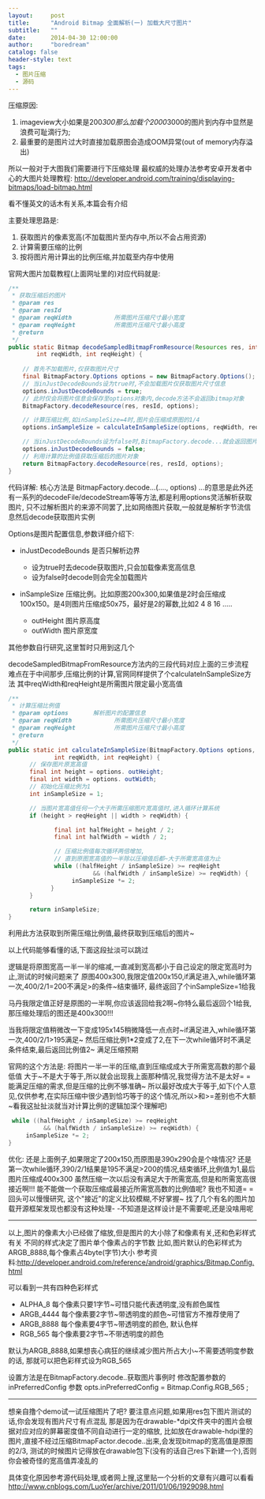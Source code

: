 ```yaml
---
layout:     post
title:      "Android Bitmap 全面解析(一) 加载大尺寸图片"
subtitle:   ""
date:       2014-04-30 12:00:00
author:     "boredream"
catalog: false
header-style: text
tags:
  - 图片压缩
  - 源码
---
```



压缩原因:
1. imageview大小如果是200*300那么加载个2000*3000的图片到内存中显然是浪费可耻滴行为;
2. 最重要的是图片过大时直接加载原图会造成OOM异常(out of memory内存溢出)

所以一般对于大图我们需要进行下压缩处理
最权威的处理办法参考安卓开发者中心的大图片处理教程: 
http://developer.android.com/training/displaying-bitmaps/load-bitmap.html

看不懂英文的话木有关系,本篇会有介绍


主要处理思路是:
1. 获取图片的像素宽高(不加载图片至内存中,所以不会占用资源)
2. 计算需要压缩的比例
3. 按将图片用计算出的比例压缩,并加载至内存中使用

官网大图片加载教程(上面网址里的)对应代码就是:
```java
/**
 * 获取压缩后的图片
 * @param res
 * @param resId
 * @param reqWidth            所需图片压缩尺寸最小宽度
 * @param reqHeight           所需图片压缩尺寸最小高度
 * @return
 */
public static Bitmap decodeSampledBitmapFromResource(Resources res, int resId,
        int reqWidth, int reqHeight) {
    
    // 首先不加载图片,仅获取图片尺寸
    final BitmapFactory.Options options = new BitmapFactory.Options();
    // 当inJustDecodeBounds设为true时,不会加载图片仅获取图片尺寸信息
    options.inJustDecodeBounds = true;
    // 此时仅会将图片信息会保存至options对象内,decode方法不会返回bitmap对象
    BitmapFactory.decodeResource(res, resId, options);

    // 计算压缩比例,如inSampleSize=4时,图片会压缩成原图的1/4
    options.inSampleSize = calculateInSampleSize(options, reqWidth, reqHeight);

    // 当inJustDecodeBounds设为false时,BitmapFactory.decode...就会返回图片对象了
    options.inJustDecodeBounds = false;
    // 利用计算的比例值获取压缩后的图片对象
    return BitmapFactory.decodeResource(res, resId, options);
}
```

代码详解:
核心方法是 BitmapFactory.decode...(...., options)
...的意思是此外还有一系列的decodeFile/decodeStream等等方法,都是利用options灵活解析获取图片,
只不过解析图片的来源不同罢了,比如网络图片获取,一般就是解析字节流信息然后decode获取图片实例

Options是图片配置信息,参数详细介绍下:
* inJustDecodeBounds 是否只解析边界
    * 设为true时去decode获取图片,只会加载像素宽高信息
    * 设为false时decode则会完全加载图片

* inSampleSize 压缩比例。比如原图200x300,如果值是2时会压缩成100x150。是4则图片压缩成50x75，最好是2的幂数,比如2 4 8 16 .....
    * outHeight 图片原高度
    * outWidth 图片原宽度

其他参数自行研究,这里暂时只用到这几个

decodeSampledBitmapFromResource方法内的三段代码对应上面的三步流程
难点在于中间那步,压缩比例的计算,官网同样提供了个calculateInSampleSize方法
其中reqWidth和reqHeight是所需图片限定最小宽高值
```java
/**
 * 计算压缩比例值
 * @param options       解析图片的配置信息
 * @param reqWidth            所需图片压缩尺寸最小宽度
 * @param reqHeight           所需图片压缩尺寸最小高度
 * @return
 */
public static int calculateInSampleSize(BitmapFactory.Options options,
             int reqWidth, int reqHeight) {
      // 保存图片原宽高值
      final int height = options. outHeight;
      final int width = options. outWidth;
      // 初始化压缩比例为1
      int inSampleSize = 1;

      // 当图片宽高值任何一个大于所需压缩图片宽高值时,进入循环计算系统
      if (height > reqHeight || width > reqWidth) {

             final int halfHeight = height / 2;
             final int halfWidth = width / 2;

             // 压缩比例值每次循环两倍增加,
             // 直到原图宽高值的一半除以压缩值后都~大于所需宽高值为止
             while ((halfHeight / inSampleSize) >= reqHeight
                        && (halfWidth / inSampleSize) >= reqWidth) {
                  inSampleSize *= 2;
            }
      }

      return inSampleSize;
}
```
利用此方法获取到所需压缩比例值,最终获取到压缩后的图片~


以上代码能够看懂的话,下面这段扯淡可以跳过

逻辑是将原图宽高一半一半的缩减,一直减到宽高都小于自己设定的限定宽高时为止,测试的时候问题来了
原图400x300,我限定值200x150,if满足进入,while循环第一次,400/2/1=200不满足>的条件~结束循环,
最终返回了个inSampleSize=1给我

马丹我限定值正好是原图的一半啊,你应该返回给我2啊~你特么最后返回个1给我,那压缩处理后的图还是400x300!!!

当我将限定值稍微改一下变成195x145稍微降低一点点时~if满足进入,while循环第一次,400/2/1>195满足~
然后压缩比例1*2变成了2,在下一次while循环时不满足条件结束,最后返回比例值2~ 满足压缩预期

官网的这个方法是: 将图片一半一半的压缩,直到压缩成成大于所需宽高数的那个最低值
大于~不是大于等于,所以就会出现我上面那种情况,我觉得方法不是太好= = 能满足压缩的需求,但是压缩的比例不够准确~
所以最好改成大于等于,如下(个人意见,仅供参考,在实际压缩中很少遇到恰巧等于的这个情况,所以>和>=差别也不大额~看我这扯扯淡就当对计算比例的逻辑加深个理解吧)
```java
 while ((halfHeight / inSampleSize) >= reqHeight
          && (halfWidth / inSampleSize) >= reqWidth) {
     inSampleSize *= 2;
}
```

优化:
还是上面例子,如果限定了200x150,而原图是390x290会是个啥情况?
还是第一次while循环,390/2/1结果是195不满足>200的情况,结束循环,比例值为1,最后图片压缩成400x300
虽然压缩一次以后没有满足大于所需宽高,但是和所需宽高很接近啊!!!
能不能做一个获取压缩成最接近所需宽高数的比例值呢?
我也不知道= = 回头可以慢慢研究, 这个"接近"的定义比较模糊,不好掌握~
找了几个有名的图片加载开源框架发现也都没有这种处理- -不知道是这样设计是不需要呢,还是没啥用呢

----------------------------------------------------------

以上,图片的像素大小已经做了缩放,但是图片的大小除了和像素有关,还和色彩样式有关
不同的样式决定了图片单个像素占的字节数
比如,图片默认的色彩样式为ARGB_8888,每个像素占4byte(字节)大小
参考资料:http://developer.android.com/reference/android/graphics/Bitmap.Config.html

可以看到一共有四种色彩样式
* ALPHA_8           每个像素只要1字节~可惜只能代表透明度,没有颜色属性
* ARGB_4444      每个像素要2字节~带透明度的颜色~可惜官方不推荐使用了
* ARGB_8888      每个像素要4字节~带透明度的颜色, 默认色样
* RGB_565          每个像素要2字节~不带透明度的颜色

默认为ARGB_8888,如果想丧心病狂的继续减少图片所占大小~不需要透明度参数的话,
那就可以把色彩样式设为RGB_565

设置方法是在BitmapFactory.decode..获取图片事例时
修改配置参数的inPreferredConfig 参数
opts.inPreferredConfig = Bitmap.Config.RGB_565 ;

----------------------------------------------------------


想亲自撸个demo试一试压缩图片了吧?
要注意点问题,如果用res包下图片测试的话,你会发现有图片尺寸有点混乱
那是因为在drawable-*dpi文件夹中的图片会根据对应对应的屏幕密度值不同自动进行一定的缩放,
比如放在drawable-hdpi里的图片,直接不经过压缩BitmapFactor.decode..出来,会发现bitmap的宽高值是原图的2/3,
测试的时候图片记得放在drawable包下(没有的话自己res下新建一个),否则你会被奇怪的宽高值弄凌乱的

具体变化原因参考源代码处理,或者网上搜,这里贴一个分析的文章有兴趣可以看看
http://www.cnblogs.com/LuoYer/archive/2011/01/06/1929098.html
